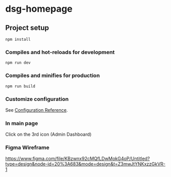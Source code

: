 # dsg-homepage

## Project setup
```
npm install
```

### Compiles and hot-reloads for development
```
npm run dev
```

### Compiles and minifies for production
```
npm run build
```

### Customize configuration
See [Configuration Reference](https://cli.vuejs.org/config/).

### In main page
Click on the 3rd icon (Admin Dashboard)

### Figma Wireframe
https://www.figma.com/file/KBzwnx92cMQfLDwMokG4oP/Untitled?type=design&node-id=20%3A683&mode=design&t=Z3mwJtYNKxzzGkVR-1
